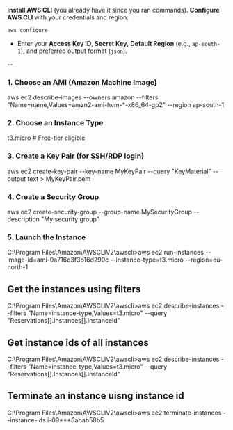  **Install AWS CLI** (you already have it since you ran commands).
**Configure AWS CLI** with your credentials and region:

   ```powershell
   aws configure
   ```

   * Enter your **Access Key ID**, **Secret Key**, **Default Region** (e.g., `ap-south-1`), and preferred output format (`json`).

--

### 1. Choose an AMI (Amazon Machine Image)

aws ec2 describe-images --owners amazon --filters "Name=name,Values=amzn2-ami-hvm-*-x86_64-gp2" --region ap-south-1


### 2. Choose an Instance Type

t3.micro   # Free-tier eligible

### 3. Create a Key Pair (for SSH/RDP login)

aws ec2 create-key-pair --key-name MyKeyPair --query "KeyMaterial" --output text > MyKeyPair.pem

### 4. Create a Security Group

aws ec2 create-security-group --group-name MySecurityGroup --description "My security group"

### 5. Launch the Instance
C:\Program Files\Amazon\AWSCLIV2\awscli>aws ec2 run-instances --image-id=ami-0a716d3f3b16d290c --instance-type=t3.micro --region=eu-north-1

## Get the instances using filters
C:\Program Files\Amazon\AWSCLIV2\awscli>aws ec2 describe-instances --filters "Name=instance-type,Values=t3.micro" --query "Reservations[].Instances[].InstanceId"

## Get instance ids of all instances
C:\Program Files\Amazon\AWSCLIV2\awscli>aws ec2 describe-instances --filters "Name=instance-type,Values=t3.micro" --query "Reservations[].Instances[].InstanceId"
## Terminate an instance uisng instance id

C:\Program Files\Amazon\AWSCLIV2\awscli>aws ec2 terminate-instances --instance-ids i-09****8*abab58b5



